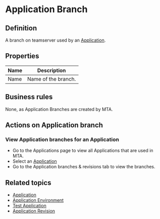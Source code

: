 # Application Branch

## Definition

A branch on teamserver used by an [Application](application).

## Properties
| Name | Description |
| ----------- | ----------- |
| Name | Name of the branch. |

## Business rules

None, as Application Branches are created by MTA.

## Actions on Application branch

### View Application branches for an Application
- Go to the Applications page to view all Applications that are used in MTA.
- Select an [Application](application)
- Go to the Application branches & revisions tab to view the branches.

## Related topics
- [Application](application)
- [Application Environment](application-environment)
- [Test Application](test-application)
- [Application Revision](application-revision)
